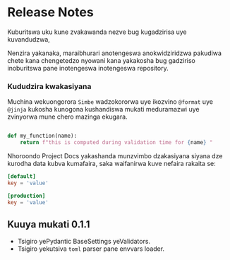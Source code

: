 # Release Notes

Kuburitswa uku kune zvakawanda nezve bug kugadzirisa uye kuvandudzwa,

Nenzira yakanaka, maraibhurari anotengeswa anokwidziridzwa pakudiwa chete kana chengetedzo nyowani
kana yakakosha bug gadziriso inoburitswa pane inotengeswa inotengeswa repository.


### Kududzira kwakasiyana

Muchina wekuongorora `Simbe` wadzokororwa uye ikozvino `@format` uye
`@jinja` kukosha kunogona kushandiswa mukati meduramazwi uye zvinyorwa mune chero mazinga ekugara.


```py

def my_function(name):
    return f"this is computed during validation time for {name} "

```

Nhoroondo Project Docs yakashanda munzvimbo dzakasiyana siyana dze
kurodha data kubva kumafaira, saka waifanirwa kuve nefaira rakaita se:

```toml
[default]
key = 'value'

[production]
key = 'value'
```

## Kuuya mukati 0.1.1
- Tsigiro yePydantic BaseSettings yeValidators.
- Tsigiro yekutsiva `toml` parser pane envvars loader.